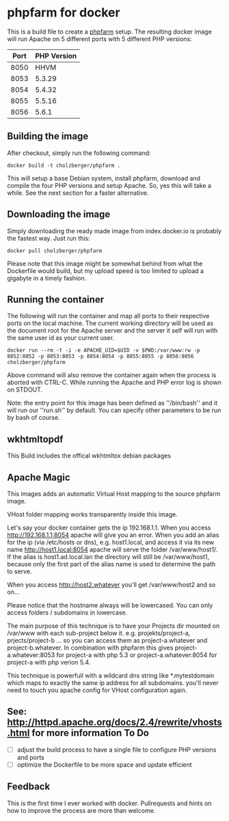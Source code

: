 phpfarm for docker
==================

This is a build file to create a [phpfarm](http://sourceforge.net/projects/phpfarm/)
setup. The resulting docker image will run Apache on 5 different ports with 5
different PHP versions:

Port | PHP Version
-----|-------------
8050 | HHVM 
8053 | 5.3.29
8054 | 5.4.32
8055 | 5.5.16
8056 | 5.6.1

Building the image
------------------

After checkout, simply run the following command:

    docker build -t cholzberger/phpfarm .

This will setup a base Debian system, install phpfarm, download and compile the four
PHP versions and setup Apache. So, yes this will take a while. See the next section
for a faster alternative.

Downloading the image
-----------------

Simply downloading the ready made image from index.docker.io is probably the fastest
way. Just run this:

    docker pull cholzberger/phpfarm

Please note that this image might be somewhat behind from what the Dockerfile would
build, but my upload speed is too limited to upload a gigabyte in a timely fashion.

Running the container
---------------------

The following will run the container and map all ports to their respective ports on the
local machine. The current working directory will be used as the document root for
the Apache server and the server it self will run with the same user id as your current
user.

    docker run --rm -t -i -e APACHE_UID=$UID -v $PWD:/var/www:rw -p 8052:8052 -p 8053:8053 -p 8054:8054 -p 8055:8055 -p 8056:8056 cholzberger/phpfarm

Above command will also remove the container again when the process is aborted with
CTRL-C. While running the Apache and PHP error log is shown on STDOUT.

Note: the entry point for this image has been defined as ''/bin/bash'' and it will
run our ''run.sh'' by default. You can specify other parameters to be run by bash
of course.

wkhtmltopdf
-----------
This Build includes the offical wkhtmltox debian packages

Apache Magic
------------
This images adds an automatic Virtual Host mapping to the source phpfarm image.

VHost folder mapping works transparently inside this image.

Let's say your docker container gets the ip 192.168.1.1. When you access http://192.168.1.1:8054 apache will give you an error. When you add an alias for the ip (via /etc/hosts or dns), e.g. host1.local, and access it via its new name http://host1.local:8054 apache will serve the folder /var/www/host1/. If the alias is host1.ad.local.lan the directory will still be /var/www/host1, because only the first part of the alias name is used to determine the path to serve.

When you access http://host2.whatever you'll get /var/www/host2 and so on... 

Please notice that the hostname always will be lowercased. You can only access folders / subdomains in lowercase.

The main purpose of this technique is to have your Projects dir mounted on /var/www with each sub-project below it. e.g. projekts/project-a, prjects/project-b ... so you can access them as project-a.whatever and project-b.whatever. In combination with phpfarm this gives project-a.whatever:8053 for project-a with php 5.3 or project-a.whatever:8054 for project-a with php verion 5.4. 

This technique is powerfull with a wildcard dns string like *.mytestdomain which maps to exactly the same ip address for all subdomains. you'll never need to touch you apache config for VHost configuration again.

See: http://httpd.apache.org/docs/2.4/rewrite/vhosts.html for more information
To Do
-----

- [ ] adjust the build process to have a single file to configure PHP versions and ports
- [ ] optimize the Dockerfile to be more space and update efficient

Feedback
--------

This is the first time I ever worked with docker. Pullrequests and hints on how
to improve the process are more than welcome.
